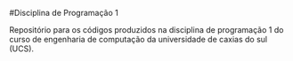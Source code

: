 #Disciplina de Programação 1 

Repositório para os códigos produzidos na disciplina de programação 1 do curso de engenharia de computação da universidade de caxias do sul (UCS).
